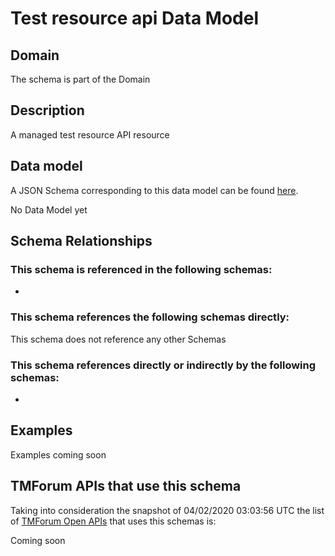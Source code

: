# Test resource api Data Model

## Domain

The  schema is part of the  Domain

## Description

A managed test resource API resource

## Data model

A JSON Schema corresponding to this data model can be found
[here](https://github.com/tmforum-rand/schemas/blob/candidates/Common/TestResourceAPI.schema.json).

No Data Model yet

## Schema Relationships

### This schema is referenced in the following schemas:

-

### This schema references the following schemas directly:

This schema does not reference any other Schemas

### This schema references directly or indirectly by the following schemas:

-



## Examples

Examples coming soon

## TMForum APIs that use this schema

Taking into consideration the snapshot of 04/02/2020 03:03:56 UTC the list of [TMForum Open APIs](https://www.tmforum.org/open-apis/) that uses this schemas is:

Coming soon